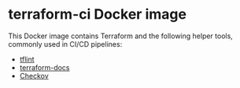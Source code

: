 # terraform-ci Docker image

This Docker image contains Terraform and the following helper tools, commonly used in CI/CD pipelines:
 * [tflint](https://github.com/terraform-linters/tflint)
 * [terraform-docs](https://github.com/terraform-docs/terraform-docs)
 * [Checkov](https://www.checkov.io/)
